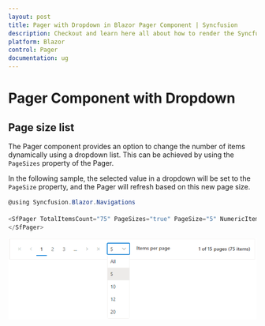 ```yaml
---
layout: post
title: Pager with Dropdown in Blazor Pager Component | Syncfusion
description: Checkout and learn here all about how to render the Syncfusion Blazor Pager component with dropdown and much more.
platform: Blazor
control: Pager
documentation: ug
---
```



# Pager Component with Dropdown

## Page size list

The Pager component provides an option to change the number of items dynamically using a dropdown list. This can be achieved by using the `PageSizes` property of the Pager. 

In the following sample, the selected value in a dropdown will be set to the `PageSize` property, and the Pager will refresh based on this new page size.

```csharp
@using Syncfusion.Blazor.Navigations

<SfPager TotalItemsCount="75" PageSizes="true" PageSize="5" NumericItemsCount="3">
</SfPager>

```

![Blazor Pager with Dropdown](./images/blazor-pager-with-drop-down.png)